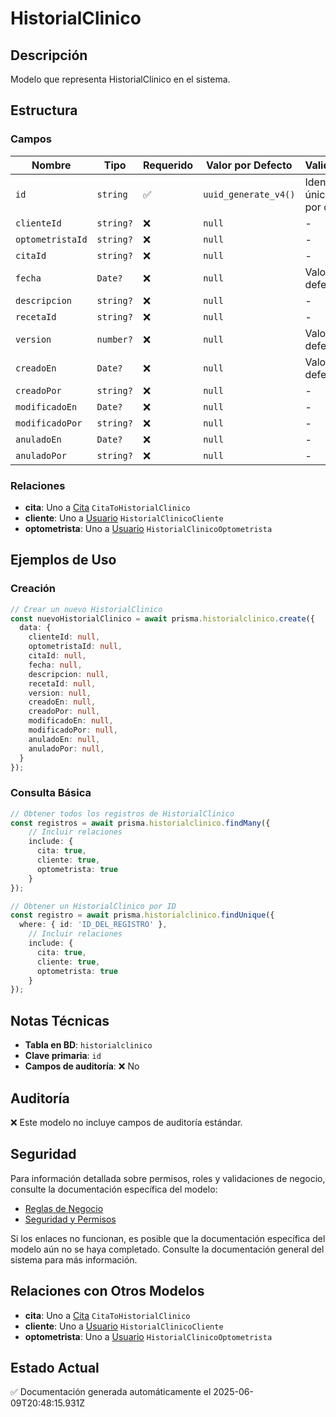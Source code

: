 # HistorialClinico

## Descripción
Modelo que representa HistorialClinico en el sistema.

## Estructura

### Campos

| Nombre | Tipo | Requerido | Valor por Defecto | Validaciones | Descripción |
|--------|------|-----------|-------------------|--------------|-------------|
| `id` | `string` | ✅ | `uuid_generate_v4()` | Identificador único, Valor por defecto |  |
| `clienteId` | `string?` | ❌ | `null` | - |  |
| `optometristaId` | `string?` | ❌ | `null` | - |  |
| `citaId` | `string?` | ❌ | `null` | - |  |
| `fecha` | `Date?` | ❌ | `null` | Valor por defecto |  |
| `descripcion` | `string?` | ❌ | `null` | - |  |
| `recetaId` | `string?` | ❌ | `null` | - |  |
| `version` | `number?` | ❌ | `null` | Valor por defecto |  |
| `creadoEn` | `Date?` | ❌ | `null` | Valor por defecto |  |
| `creadoPor` | `string?` | ❌ | `null` | - |  |
| `modificadoEn` | `Date?` | ❌ | `null` | - |  |
| `modificadoPor` | `string?` | ❌ | `null` | - |  |
| `anuladoEn` | `Date?` | ❌ | `null` | - |  |
| `anuladoPor` | `string?` | ❌ | `null` | - |  |

### Relaciones

- **cita**: Uno a [Cita](./cita.md) `CitaToHistorialClinico`
- **cliente**: Uno a [Usuario](./usuario.md) `HistorialClinicoCliente`
- **optometrista**: Uno a [Usuario](./usuario.md) `HistorialClinicoOptometrista`

## Ejemplos de Uso

### Creación

```typescript
// Crear un nuevo HistorialClinico
const nuevoHistorialClinico = await prisma.historialclinico.create({
  data: {
    clienteId: null,
    optometristaId: null,
    citaId: null,
    fecha: null,
    descripcion: null,
    recetaId: null,
    version: null,
    creadoEn: null,
    creadoPor: null,
    modificadoEn: null,
    modificadoPor: null,
    anuladoEn: null,
    anuladoPor: null,
  }
});
```

### Consulta Básica

```typescript
// Obtener todos los registros de HistorialClinico
const registros = await prisma.historialclinico.findMany({
    // Incluir relaciones
    include: {
      cita: true,
      cliente: true,
      optometrista: true
    }
});

// Obtener un HistorialClinico por ID
const registro = await prisma.historialclinico.findUnique({
  where: { id: 'ID_DEL_REGISTRO' },
    // Incluir relaciones
    include: {
      cita: true,
      cliente: true,
      optometrista: true
    }
});
```

## Notas Técnicas

- **Tabla en BD**: `historialclinico`
- **Clave primaria**: `id`
- **Campos de auditoría**: ❌ No

## Auditoría

❌ Este modelo no incluye campos de auditoría estándar.

## Seguridad

Para información detallada sobre permisos, roles y validaciones de negocio, consulte la documentación específica del modelo:

- [Reglas de Negocio](./historialclinico/reglas_negocio.md)
- [Seguridad y Permisos](./historialclinico/seguridad.md)

Si los enlaces no funcionan, es posible que la documentación específica del modelo aún no se haya completado. Consulte la documentación general del sistema para más información.

## Relaciones con Otros Modelos

- **cita**: Uno a [Cita](./cita.md) `CitaToHistorialClinico`
- **cliente**: Uno a [Usuario](./usuario.md) `HistorialClinicoCliente`
- **optometrista**: Uno a [Usuario](./usuario.md) `HistorialClinicoOptometrista`

## Estado Actual

✅ Documentación generada automáticamente el 2025-06-09T20:48:15.931Z
